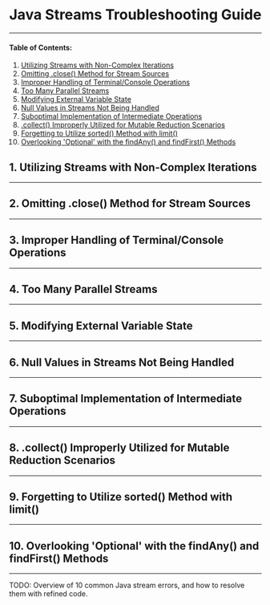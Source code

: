 # Java Streams Troubleshooting Guide
  
<hr />

#### Table of Contents:

1. [Utilizing Streams with Non-Complex Iterations](#one)
2. [Omitting .close() Method for Stream Sources](#two)
3. [Improper Handling of Terminal/Console Operations](#three)
4. [Too Many Parallel Streams](#four)
5. [Modifying External Variable State](#five)
6. [Null Values in Streams Not Being Handled](#six)
7. [Suboptimal Implementation of Intermediate Operations](#seven)
8. [.collect() Improperly Utilized for Mutable Reduction Scenarios](#eight)
9. [Forgetting to Utilize sorted() Method with limit()](#nine)
10. [Overlooking 'Optional' with the findAny() and findFirst() Methods](#ten)
  
## 1. <a name="one">Utilizing Streams with Non-Complex Iterations</a>

<hr />

## 2. <a name="two">Omitting .close() Method for Stream Sources</a>

<hr />

## 3. <a name="three">Improper Handling of Terminal/Console Operations</a>

<hr />

## 4. <a name="four">Too Many Parallel Streams</a>

<hr />

## 5. <a name="five">Modifying External Variable State</a>

<hr />

## 6. <a name="six">Null Values in Streams Not Being Handled</a>

<hr />

## 7. <a name="seven">Suboptimal Implementation of Intermediate Operations</a>

<hr />

## 8. <a name="eight">.collect() Improperly Utilized for Mutable Reduction Scenarios</a>

<hr />

## 9. <a name="nine">Forgetting to Utilize sorted() Method with limit()</a>

<hr />

## 10. <a name="ten">Overlooking 'Optional' with the findAny() and findFirst() Methods</a>
  
<hr />
  
TODO: Overview of 10 common Java stream errors, and how to resolve them with refined code.
